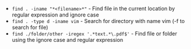 * `find . -iname "*<filename>*"` - Find file in the current location by regular expression and ignore case
* `find . -type d -iname vim` - Search for directory with name vim (-f to search for file)
* `find ./folder/other -iregex '.*text.*\.pdf$'` - Find file or folder using the ignore case and regular expression
